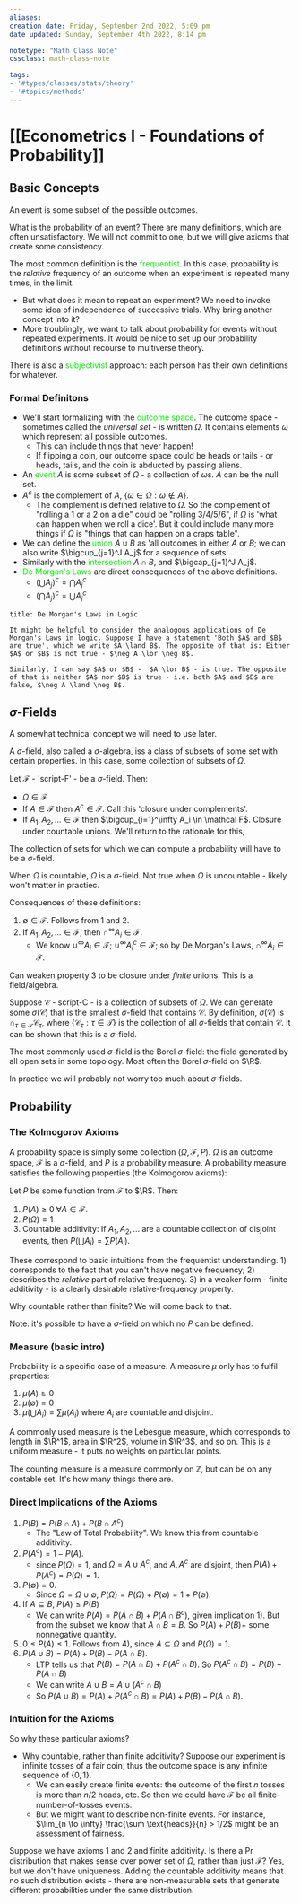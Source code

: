 ```yaml
---
aliases:
creation date: Friday, September 2nd 2022, 5:09 pm
date updated: Sunday, September 4th 2022, 8:14 pm

notetype: "Math Class Note"
cssclass: math-class-note

tags: 
- '#types/classes/stats/theory'
- '#topics/methods'
---
```


# [[Econometrics I - Foundations of Probability]]

## Basic Concepts

An event is some subset of the possible outcomes. 

What is the probability of an event? There are many definitions, which are often unsatisfactory. We will not commit to one, but we will give axioms that create some consistency. 

The most common definition is the <font color=gree>frequentist</font>. In this case, probability is the *relative* frequency of an outcome when an experiment is repeated many times, in the limit. 
- But what does it mean to repeat an experiment? We need to invoke some idea of independence of successive trials. Why bring another concept into it?
- More troublingly, we want to talk about probability for events without repeated experiments. It would be nice to set up our probability definitions without recourse to multiverse theory. 

There is also a <font color=gree>subjectivist</font> approach: each person has their own definitions for whatever. 

### Formal Definitons

- We'll start formalizing with the <font color=gree>outcome space</font>. The outcome space - sometimes called the *universal set* - is written $\Omega$. It contains elements $\omega$ which represent all possible outcomes. 
	- This can include things that never happen! 
	- If flipping a coin, our outcome space could be heads or tails - or heads, tails, and the coin is abducted by passing aliens.
- An <font color=gree>event</font> $A$ is some subset of $\Omega$ - a collection of $\omega$s. $A$ can be the null set. 
- $A^c$ is the complement of $A$, $\{\omega \in \Omega : \omega \notin A \}$. 
	- The complement is defined relative to $\Omega$. So the complement of "rolling a 1 or a 2 on a die" could be "rolling 3/4/5/6", if $\Omega$ is 'what can happen when we roll a dice'. But it could include many more things if $\Omega$ is "things that can happen on a craps table". 
- We can define the <font color=gree>union</font> $A \cup B$ as 'all outcomes in either $A$ or $B$; we can also write $\bigcup_{j=1}^J A_j$ for a sequence of sets. 
- Similarly with the <font color=gree>intersection</font> $A \cap B$, and $\bigcap_{j=1}^J A_j$. 
- <font color=gree>De Morgan's Laws</font> are direct consequences of the above definitions. 
	- $(\bigcup A_j)^c = \bigcap A_j^c$
	- $(\bigcap A_j)^c = \bigcup A_j^c$

```ad-info
title: De Morgan's Laws in Logic

It might be helpful to consider the analogous applications of De Morgan's Laws in logic. Suppose I have a statement 'Both $A$ and $B$ are true', which we write $A \land B$. The opposite of that is: Either $A$ or $B$ is not true - $\neg A \lor \neg B$. 

Similarly, I can say $A$ or $B$ -  $A \lor B$ - is true. The opposite of that is neither $A$ nor $B$ is true - i.e. both $A$ and $B$ are false, $\neg A \land \neg B$.

```

## $\sigma$-Fields

A somewhat technical concept we will need to use later.

A $\sigma$-field, also called a $\sigma$-algebra, iss a class of subsets of some set with certain properties. In this case, some collection of subsets of $\Omega$. 

Let $\mathcal{F}$ - 'script-F' - be a $\sigma$-field. Then: 
- $\Omega \in \mathcal{F}$
- If $A \in \mathcal{F}$ then $A^c \in \mathcal{F}$. Call this 'closure under complements'.
- If $A_1, A_2, \ldots \in \mathcal F$ then $\bigcup_{i=1}^\infty A_i \in \mathcal F$. Closure under countable unions. We'll return to the rationale for this, 

The collection of sets for which we can compute a probability will have to be a $\sigma$-field. 

When $\Omega$ is countable, $\Omega$ is a $\sigma$-field. Not true when $\Omega$ is uncountable - likely won't matter in practiec. 

Consequences of these definitions:
1) $\emptyset \in \mathcal F$. Follows from $1$ and $2$. 
2) If $A_1, A_2, \ldots \in \mathcal F$, then $\cap^\infty A_i \in \mathcal F$. 
	- We know $\cup^\infty A_i \in \mathcal F$; $\cup^\infty A_i^c \in \mathcal F$; so by De Morgan's Laws, $\cap^\infty A_i \in \mathcal F$. 

Can weaken property 3 to be closure under *finite* unions. This is a field/algebra. 

Suppose $\mathcal C$ - script-C - is a collection of subsets of $\Omega$. We can generate some $\sigma(\mathcal C)$ that is the smallest $\sigma$-field that contains $\mathcal C$. By definition, $\sigma(\mathcal C)$ is $\cap_{\tau \in \mathcal T} \mathcal C_\tau$, where $\{ \mathcal C_\tau : \tau \in \mathcal T\}$ is the collection of all $\sigma$-fields that contain $\mathcal C$. It can be shown that this is a $\sigma$-field. 

The most commonly used $\sigma$-field is the Borel $\sigma$-field: the field generated by all open sets in some topology. Most often the Borel $\sigma$-field on $\R$. 

In practice we will probably not worry too much about $\sigma$-fields.

## Probability

### The Kolmogorov Axioms

A probability space is simply some collection $(\Omega, \mathcal F, P)$. $\Omega$ is an outcome space, $\mathcal F$ is a $\sigma$-field, and $P$ is a probability measure. A probability measure satisfies the following properties (the Kolmogorov axioms): 

Let $P$ be some function from $\mathcal F$ to $\R$. Then:
1) $P(A) \geq 0 \; \forall A \in \mathcal F$. 
2) $P(\Omega) = 1$
3) Countable additivity: If $A_1, A_2, \ldots$ are a countable collection of disjoint events, then $P(\bigcup A_i) = \sum P(A_i)$. 

These correspond to basic intuitions from the frequentist understanding. 1) corresponds to the fact that you can't have negative frequency; 2) describes the *relative* part of relative frequency. 3) in a weaker form - finite additivity - is a clearly desirable relative-frequency property. 

Why countable rather than finite? We will come back to that. 

Note: it's possible to have a $\sigma$-field on which no $P$ can be defined. 

### Measure (basic intro)

Probability is a specific case of a measure. A measure $\mu$ only has to fulfil properties: 
1) $\mu(A) \geq 0$
2) $\mu(\emptyset) = 0$
3) $\mu(\bigcup A_i) = \sum \mu(A_i)$ where $A_i$ are countable and disjoint. 

A commonly used measure is the Lebesgue measure, which corresponds to length in $\R^1$, area in $\R^2$, volume in $\R^3$, and so on. This is a uniform measure - it puts no weights on particular points. 

The counting measure is a measure commonly on $\mathbb Z$, but can be on any contable set. It's how many things there are. 



### Direct Implications of the Axioms

1) $P(B) = P(B \cap A) + P(B \cap A^c)$
	- The "Law of Total Probability". We know this from countable additivity.
2) $P(A^c) = 1 - P(A)$.
	- since $P(\Omega) = 1$, and $\Omega = A \cup A^c$, and $A, A^c$ are disjoint, then $P(A) + P(A^c) = P(\Omega) = 1$. 
3) $P(\emptyset) = 0$.
	- Since $\Omega = \Omega \cup \emptyset$, $P(\Omega) = P(\Omega) + P(\emptyset) = 1 + P(\emptyset)$. 
4) If $A \subseteq B$, $P(A) \leq P(B)$ 
	- We can write $P(A) = P(A \cap B) + P(A \cap B^c)$, given implication 1). But from the subset we know that $A \cap B = B$. So $P(A) + P(B) +$ some nonnegative quantity. 
5) $0 \leq P(A) \leq 1$. Follows from 4), since $A \subseteq \Omega$ and $P(\Omega) = 1$. 
6) $P(A \cup B) = P(A) + P(B) - P(A \cap B)$. 
	- LTP tells us that $P(B) = P(A \cap B) + P(A^c \cap B)$. So $P(A^c \cap B) = P(B) - P(A \cap B)$
	- We can write $A \cup B = A \cup (A^c \cap B)$
	- So $P(A \cup B) = P(A) + P(A^c \cap B) = P(A) + P(B) - P(A \cap B)$. 


### Intuition for the Axioms

So why these particular axioms? 
- Why countable, rather than finite additivity? Suppose our experiment is infinite tosses of a fair coin; thus the outcome space is any infinite sequence of $\{0,1\}$. 
	- We can easily create finite events: the outcome of the first $n$ tosses is more than $n/2$ heads, etc.  So then we could have $\mathcal F$ be all finite-number-of-tosses events. 
	- But we might want to describe non-finite events. For instance, $\lim_{n \to \infty} \frac{\sum \text{heads}}{n} > 1/2$ might be an assessment of fairness. 

Suppose we have axioms 1 and 2 and finite additivity. Is there a Pr distribution that makes sense over power set of $\Omega$, rather than just $\mathcal F$? Yes, but we don't have uniqueness. Adding the countable additivity means that no such distribution exists - there are non-measurable sets that generate different probabilities under the same distribution. 

